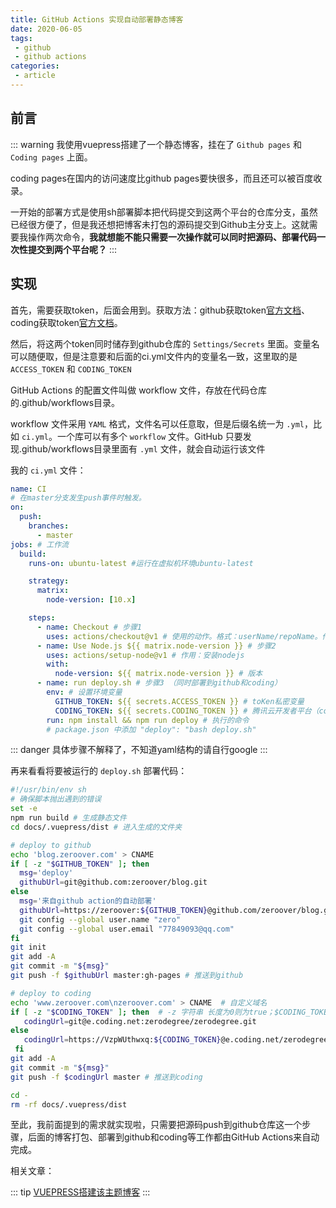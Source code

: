 ```yaml
---
title: GitHub Actions 实现自动部署静态博客
date: 2020-06-05
tags:
 - github 
 - github actions
categories:
 - article
---
```



## 前言

::: warning
我使用vuepress搭建了一个静态博客，挂在了 `Github pages` 和 `Coding pages` 上面。

coding pages在国内的访问速度比github pages要快很多，而且还可以被百度收录。

一开始的部署方式是使用sh部署脚本把代码提交到这两个平台的仓库分支，虽然已经很方便了，但是我还想把博客未打包的源码提交到Github主分支上。这就需要我操作两次命令，**我就想能不能只需要一次操作就可以同时把源码、部署代码一次性提交到两个平台呢？**
:::

## 实现

首先，需要获取token，后面会用到。获取方法：github获取token[官方文档](https://help.github.com/en/github/authenticating-to-github/creating-a-personal-access-token-for-the-command-line)、coding获取token[官方文档](https://help.coding.net/)。

然后，将这两个token同时储存到github仓库的 `Settings/Secrets` 里面。变量名可以随便取，但是注意要和后面的ci.yml文件内的变量名一致，这里取的是 `ACCESS_TOKEN` 和 `CODING_TOKEN`

GitHub Actions 的配置文件叫做 workflow 文件，存放在代码仓库的.github/workflows目录。

workflow 文件采用 `YAML` 格式，文件名可以任意取，但是后缀名统一为 `.yml`，比如 `ci.yml`。一个库可以有多个 `workflow` 文件。GitHub 只要发现.github/workflows目录里面有 `.yml` 文件，就会自动运行该文件

我的 `ci.yml` 文件：
```yaml
name: CI
# 在master分支发生push事件时触发。
on: 
  push:
    branches:
      - master
jobs: # 工作流
  build:
    runs-on: ubuntu-latest #运行在虚拟机环境ubuntu-latest

    strategy:
      matrix:
        node-version: [10.x]

    steps: 
      - name: Checkout # 步骤1
        uses: actions/checkout@v1 # 使用的动作。格式：userName/repoName。作用：检出仓库，获取源码。 官方actions库：https://github.com/actions
      - name: Use Node.js ${{ matrix.node-version }} # 步骤2
        uses: actions/setup-node@v1 # 作用：安装nodejs
        with:
          node-version: ${{ matrix.node-version }} # 版本
      - name: run deploy.sh # 步骤3 （同时部署到github和coding）
        env: # 设置环境变量
          GITHUB_TOKEN: ${{ secrets.ACCESS_TOKEN }} # toKen私密变量
          CODING_TOKEN: ${{ secrets.CODING_TOKEN }} # 腾讯云开发者平台（coding）私密token
        run: npm install && npm run deploy # 执行的命令  
        # package.json 中添加 "deploy": "bash deploy.sh"
```
::: danger
具体步骤不解释了，不知道yaml结构的请自行google
:::

再来看看将要被运行的 `deploy.sh` 部署代码：

```sh
#!/usr/bin/env sh
# 确保脚本抛出遇到的错误
set -e
npm run build # 生成静态文件
cd docs/.vuepress/dist # 进入生成的文件夹

# deploy to github
echo 'blog.zeroover.com' > CNAME
if [ -z "$GITHUB_TOKEN" ]; then
  msg='deploy'
  githubUrl=git@github.com:zeroover/blog.git
else
  msg='来自github action的自动部署'
  githubUrl=https://zeroover:${GITHUB_TOKEN}@github.com/zeroover/blog.git
  git config --global user.name "zero"
  git config --global user.email "77849093@qq.com"
fi
git init
git add -A
git commit -m "${msg}"
git push -f $githubUrl master:gh-pages # 推送到github

# deploy to coding
echo 'www.zeroover.com\nzeroover.com' > CNAME  # 自定义域名
if [ -z "$CODING_TOKEN" ]; then  # -z 字符串 长度为0则为true；$CODING_TOKEN来自于github仓库`Settings/Secrets`设置的私密环境变量
   codingUrl=git@e.coding.net:zerodegree/zerodegree.git
else
   codingUrl=https://VzpWUthwxq:${CODING_TOKEN}@e.coding.net/zerodegree/zerodegree.git #注意！！！这里需要使用coding提供的个人令牌的用户名和token
 fi
git add -A
git commit -m "${msg}"
git push -f $codingUrl master # 推送到coding

cd -
rm -rf docs/.vuepress/dist
```

至此，我前面提到的需求就实现啦，只需要把源码push到github仓库这一个步骤，后面的博客打包、部署到github和coding等工作都由GitHub Actions来自动完成。

相关文章：

::: tip
[VUEPRESS搭建该主题博客](https://zerodegree.top/blogs/article/2020/060502.html)
:::